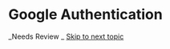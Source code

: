 # Google Authentication

_Needs Review _                                                                  [   ](/antivirus.md)                                                                                                  [Skip to next topic](/antivirus.md)





